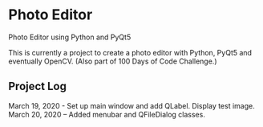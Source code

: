 # Photo Editor 
Photo Editor using Python and PyQt5

This is currently a project to create a photo editor with Python, PyQt5 and eventually OpenCV. 
(Also part of 100 Days of Code Challenge.)

## Project Log
March 19, 2020 - Set up main window and add QLabel. Display test image.  
March 20, 2020 – Added menubar and QFileDialog classes.
